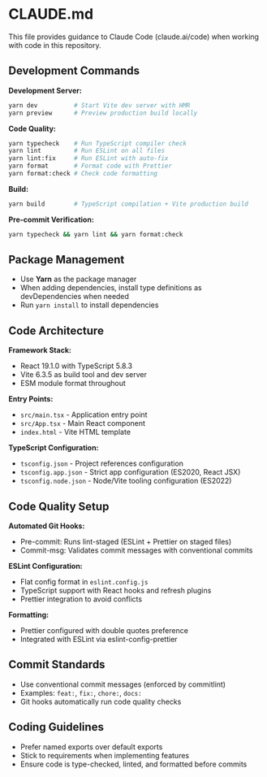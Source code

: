 # CLAUDE.md

This file provides guidance to Claude Code (claude.ai/code) when working with code in this repository.

## Development Commands

**Development Server:**

```bash
yarn dev          # Start Vite dev server with HMR
yarn preview      # Preview production build locally
```

**Code Quality:**

```bash
yarn typecheck    # Run TypeScript compiler check
yarn lint         # Run ESLint on all files
yarn lint:fix     # Run ESLint with auto-fix
yarn format       # Format code with Prettier
yarn format:check # Check code formatting
```

**Build:**

```bash
yarn build        # TypeScript compilation + Vite production build
```

**Pre-commit Verification:**

```bash
yarn typecheck && yarn lint && yarn format:check
```

## Package Management

- Use **Yarn** as the package manager
- When adding dependencies, install type definitions as devDependencies when needed
- Run `yarn install` to install dependencies

## Code Architecture

**Framework Stack:**

- React 19.1.0 with TypeScript 5.8.3
- Vite 6.3.5 as build tool and dev server
- ESM module format throughout

**Entry Points:**

- `src/main.tsx` - Application entry point
- `src/App.tsx` - Main React component
- `index.html` - Vite HTML template

**TypeScript Configuration:**

- `tsconfig.json` - Project references configuration
- `tsconfig.app.json` - Strict app configuration (ES2020, React JSX)
- `tsconfig.node.json` - Node/Vite tooling configuration (ES2022)

## Code Quality Setup

**Automated Git Hooks:**

- Pre-commit: Runs lint-staged (ESLint + Prettier on staged files)
- Commit-msg: Validates commit messages with conventional commits

**ESLint Configuration:**

- Flat config format in `eslint.config.js`
- TypeScript support with React hooks and refresh plugins
- Prettier integration to avoid conflicts

**Formatting:**

- Prettier configured with double quotes preference
- Integrated with ESLint via eslint-config-prettier

## Commit Standards

- Use conventional commit messages (enforced by commitlint)
- Examples: `feat:`, `fix:`, `chore:`, `docs:`
- Git hooks automatically run code quality checks

## Coding Guidelines

- Prefer named exports over default exports
- Stick to requirements when implementing features
- Ensure code is type-checked, linted, and formatted before commits
